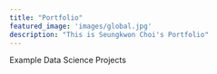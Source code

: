 ```yaml
---
title: "Portfolio"
featured_image: 'images/global.jpg'
description: "This is Seungkwon Choi's Portfolio"
---
```

Example Data Science Projects

